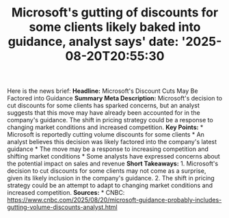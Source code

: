 ﻿---
title: "Microsoft's gutting of discounts for some clients likely baked into guidance, analyst says'
date: '2025-08-20T20:55:30"
category: "Markets"
summary: ""
slug: "microsofts gutting of discounts for some clients likely bake"
source_urls:
  - "https://www.cnbc.com/2025/08/20/microsoft-guidance-probably-includes-gutting-volume-discounts-analyst.html"
seo:
  title: "Microsoft's gutting of discounts for some clients likely baked into guidance, analyst says | Hash n Hedge'
  description: '"
  keywords: ["news", "markets", "brief"]
---
Here is the news brief:  **Headline:** Microsoft's Discount Cuts May Be Factored into Guidance  **Summary Meta Description:** Microsoft's decision to cut discounts for some clients has sparked concerns, but an analyst suggests that this move may have already been accounted for in the company's guidance. The shift in pricing strategy could be a response to changing market conditions and increased competition.  **Key Points:**  * Microsoft is reportedly cutting volume discounts for some clients * An analyst believes this decision was likely factored into the company's latest guidance * The move may be a response to increasing competition and shifting market conditions * Some analysts have expressed concerns about the potential impact on sales and revenue  **Short Takeaways:**  1. Microsoft's decision to cut discounts for some clients may not come as a surprise, given its likely inclusion in the company's guidance. 2. The shift in pricing strategy could be an attempt to adapt to changing market conditions and increased competition.  **Sources:**  * CNBC: https://www.cnbc.com/2025/08/20/microsoft-guidance-probably-includes-gutting-volume-discounts-analyst.html 
